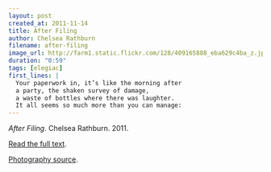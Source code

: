 ```yaml
---
layout: post
created_at: 2011-11-14
title: After Filing
author: Chelsea Rathburn
filename: after-filing
image_url: http://farm1.static.flickr.com/128/409165888_eba629c4ba_z.jpg
duration: "0:59"
tags: [elegiac]
first_lines: |
  Your paperwork in, it’s like the morning after
  a party, the shaken survey of damage,
  a waste of bottles where there was laughter.
  It all seems so much more than you can manage:
---
```


_After Filing_.  Chelsea Rathburn.  2011.

[Read the full text](http://www.newcriterion.com/articles.cfm/After-filing-7197).

[Photography source](http://www.flickr.com/photos/t_buchtele/409165888/).

